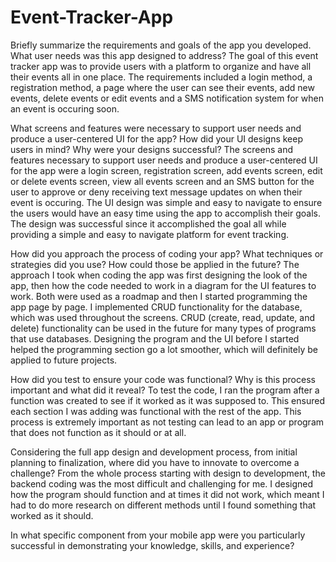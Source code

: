 # Event-Tracker-App
Briefly summarize the requirements and goals of the app you developed. What user needs was this app designed to address?
The goal of this event tracker app was to provide users with a platform to organize and have all their events all in one place. The requirements included a login method, a registration method, a page where the user can see their events, add new events, delete events or edit events and a SMS notification system for when an event is occuring soon. 

What screens and features were necessary to support user needs and produce a user-centered UI for the app? How did your UI designs keep users in mind? Why were your designs successful?
The screens and features necessary to support user needs and produce a user-centered UI for the app were a login screen, registration screen, add events screen, edit or delete events screen, view all events screen and an SMS button for the user to approve or deny receiving text message updates on when their event is occuring. The UI design was simple and easy to navigate to ensure the users would have an easy time using the app to accomplish their goals. The design was successful since it accomplished the goal all while providing a simple and easy to navigate platform for event tracking. 

How did you approach the process of coding your app? What techniques or strategies did you use? How could those be applied in the future?
The approach I took when coding the app was first designing the look of the app, then how the code needed to work in a diagram for the UI features to work. Both were used as a roadmap and then I started programming the app page by page. I implemented CRUD functionality for the database, which was used throughout the screens. CRUD (create, read, update, and delete) functionality can be used in the future for many types of programs that use databases. Designing the program and the UI before I started helped the programming section go a lot smoother, which will definitely be applied to future projects. 

How did you test to ensure your code was functional? Why is this process important and what did it reveal?
To test the code, I ran the program after a function was created to see if it worked as it was supposed to. This ensured each section I was adding was functional with the rest of the app. This process is extremely important as not testing can lead to an app or program that does not function as it should or at all.

Considering the full app design and development process, from initial planning to finalization, where did you have to innovate to overcome a challenge?
From the whole process starting with design to development, the backend coding was the most difficult and challenging for me. I designed how the program should function and at times it did not work, which meant I had to do more research on different methods until I found something that worked as it should. 

In what specific component from your mobile app were you particularly successful in demonstrating your knowledge, skills, and experience?


